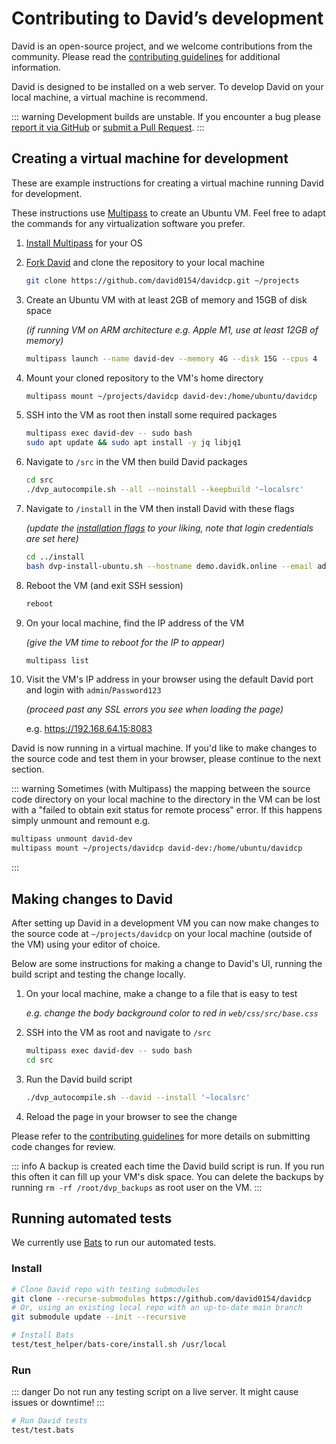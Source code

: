 # Contributing to David’s development

David is an open-source project, and we welcome contributions from the community. Please read the [contributing guidelines](https://github.com/david0154/davidcp/blob/main/CONTRIBUTING.md) for additional information.

David is designed to be installed on a web server. To develop David on your local machine, a virtual machine is recommend.

::: warning
Development builds are unstable. If you encounter a bug please [report it via GitHub](https://github.com/david0154/davidcp/issues/new/choose) or [submit a Pull Request](https://github.com/davidcp/davidcp/pulls).
:::

## Creating a virtual machine for development

These are example instructions for creating a virtual machine running David for development.

These instructions use [Multipass](https://multipass.run/) to create an Ubuntu VM. Feel free to adapt the commands for any virtualization software you prefer.

1. [Install Multipass](https://multipass.run/install) for your OS

1. [Fork David](https://github.com/david0154/davidcp/fork) and clone the repository to your local machine

   ```bash
   git clone https://github.com/david0154/davidcp.git ~/projects
   ```

1. Create an Ubuntu VM with at least 2GB of memory and 15GB of disk space

   _(if running VM on ARM architecture e.g. Apple M1, use at least 12GB of memory)_

   ```bash
   multipass launch --name david-dev --memory 4G --disk 15G --cpus 4
   ```

1. Mount your cloned repository to the VM's home directory

   ```bash
   multipass mount ~/projects/davidcp david-dev:/home/ubuntu/davidcp
   ```

1. SSH into the VM as root then install some required packages

   ```bash
   multipass exec david-dev -- sudo bash
   sudo apt update && sudo apt install -y jq libjq1
   ```

1. Navigate to `/src` in the VM then build David packages

   ```bash
   cd src
   ./dvp_autocompile.sh --all --noinstall --keepbuild '~localsrc'
   ```

1. Navigate to `/install` in the VM then install David with these flags

   _(update the [installation flags](../introduction/getting-started#list-of-installation-options) to your liking, note that login credentials are set here)_

   ```bash
   cd ../install
   bash dvp-install-ubuntu.sh --hostname demo.davidk.online --email admin@example.com --username admin --password Password123 --with-debs /tmp/davidcp-src/deb/ --interactive no --force
   ```

1. Reboot the VM (and exit SSH session)

   ```bash
   reboot
   ```

1. On your local machine, find the IP address of the VM

   _(give the VM time to reboot for the IP to appear)_

   ```bash
   multipass list
   ```

1. Visit the VM's IP address in your browser using the default David port and login with `admin`/`Password123`

   _(proceed past any SSL errors you see when loading the page)_

   e.g. <https://192.168.64.15:8083>

David is now running in a virtual machine. If you'd like to make changes to the source code and test them in your browser, please continue to the next section.

::: warning
Sometimes (with Multipass) the mapping between the source code directory on your local machine to the directory in the VM can be lost with a "failed to obtain exit status for remote process" error. If this happens simply unmount and remount e.g.

```bash
multipass unmount david-dev
multipass mount ~/projects/davidcp david-dev:/home/ubuntu/davidcp
```

:::

## Making changes to David

After setting up David in a development VM you can now make changes to the source code at `~/projects/davidcp` on your local machine (outside of the VM) using your editor of choice.

Below are some instructions for making a change to David's UI, running the build script and testing the change locally.

1. On your local machine, make a change to a file that is easy to test

   _e.g. change the body background color to red in `web/css/src/base.css`_

1. SSH into the VM as root and navigate to `/src`

   ```bash
   multipass exec david-dev -- sudo bash
   cd src
   ```

1. Run the David build script

   ```bash
   ./dvp_autocompile.sh --david --install '~localsrc'
   ```

1. Reload the page in your browser to see the change

Please refer to the [contributing guidelines](https://github.com/david0154/davidcp/blob/main/CONTRIBUTING.md#development-guidelines) for more details on submitting code changes for review.

::: info
A backup is created each time the David build script is run. If you run this often it can fill up your VM's disk space.
You can delete the backups by running `rm -rf /root/dvp_backups` as root user on the VM.
:::

## Running automated tests

We currently use [Bats](https://github.com/bats-core/bats-core) to run our automated tests.

### Install

```bash
# Clone David repo with testing submodules
git clone --recurse-submodules https://github.com/david0154/davidcp
# Or, using an existing local repo with an up-to-date main branch
git submodule update --init --recursive

# Install Bats
test/test_helper/bats-core/install.sh /usr/local
```

### Run

::: danger
Do not run any testing script on a live server. It might cause issues or downtime!
:::

```bash
# Run David tests
test/test.bats
```

